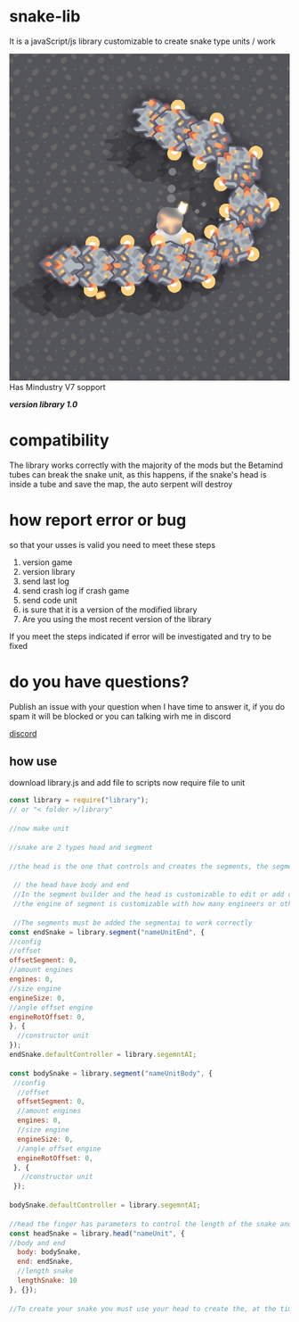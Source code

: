 # snake-lib

It is a javaScript/js library customizable to create snake type units / work

![prev](sprites/prev-1.jpg)
Has Mindustry V7 sopport

***version library 1.0***
# compatibility

The library works correctly with the majority of the mods but the Betamind tubes can break the snake unit, as this happens, if the snake's head is inside a tube and save the map, the auto serpent will destroy
# how report error or bug
so that your usses is valid you need to meet these steps

1. version game
2. version library
3. send last log
4. send crash log if crash game
5. send code unit
5. is sure that it is a version of the modified library
6. Are you using the most recent version of the library

If you meet the steps indicated if error will be investigated and try to be fixed

# do you have questions?

Publish an issue with your question when I have time to answer it, if you do spam it will be blocked
or you can talking wirh me in discord

[discord](https://discord.gg/324aER8YKC)
## how use
download library.js and add file to scripts
now require file to unit
 ```js
 const library = require("library");
 // or "< folder >/library"
 
 //now make unit
 
 //snake are 2 types head and segment
 
 //the head is the one that controls and creates the segments, the segments without head they destruct
  
  // the head have body and end
  //In the segment builder and the head is customizable to edit or add or cancel functions of the unit
  //the engine of segment is customizable with how many engineers or other things
  
  //The segments must be added the segmentai to work correctly
 const endSnake = library.segment("nameUnitEnd", {
 //config
 //offset
 offsetSegment: 0,
 //amount engines
 engines: 0,
 //size engine
 engineSize: 0,
 //angle offset engine
 engineRotOffset: 0,
 }, {
   //constructor unit
 });
 endSnake.defaultController = library.segemntAI;
 
 const bodySnake = library.segment("nameUnitBody", {
  //config
   //offset
   offsetSegment: 0,
   //amount engines
   engines: 0,
   //size engine
   engineSize: 0,
   //angle offset engine
   engineRotOffset: 0,
  }, {
    //constructor unit
  });
  
 bodySnake.defaultController = library.segemntAI;
 
 //head the finger has parameters to control the length of the snake and assign the body and the end
 const headSnake = library.head("nameUnit", {
 //body and end
   body: bodySnake,
   end: endSnake,
   //length snake
   lengthSnake: 10
 }, {});
 
 //To create your snake you must use your head to create the, at the time of adding it to a unit factory or a reconstructor add the head not the segments
 ```
 